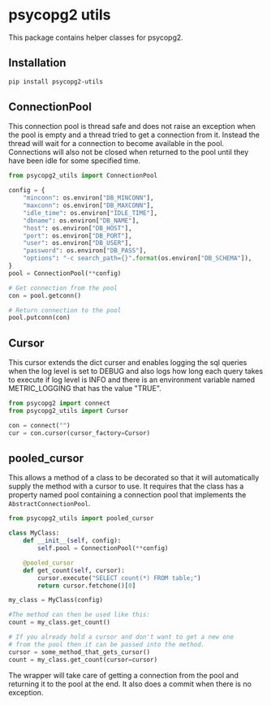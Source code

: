 # psycopg2 utils

This package contains helper classes for psycopg2.

## Installation
```bash
pip install psycopg2-utils
```

## ConnectionPool
This connection pool is thread safe and does not raise an exception when the pool is
empty and a thread tried to get a connection from it. Instead the thread will wait
for a connection to become available in the pool.
Connections will also not be closed when returned to the pool until they have been
idle for some specified time.

```python
from psycopg2_utils import ConnectionPool

config = {
    "minconn": os.environ["DB_MINCONN"],
    "maxconn": os.environ["DB_MAXCONN"],
    "idle_time": os.environ["IDLE_TIME"],
    "dbname": os.environ["DB_NAME"],
    "host": os.environ["DB_HOST"],
    "port": os.environ["DB_PORT"],
    "user": os.environ["DB_USER"],
    "password": os.environ["DB_PASS"],
    "options": "-c search_path={}".format(os.environ["DB_SCHEMA"]),
}
pool = ConnectionPool(**config)

# Get connection from the pool
con = pool.getconn()

# Return connection to the pool
pool.putconn(con)
```

## Cursor
This cursor extends the dict curser and enables logging the sql queries when the log
level is set to DEBUG and also logs how long each query takes to execute if log level
is INFO and there is an environment variable named METRIC_LOGGING that has the value
"TRUE".

```python
from psycopg2 import connect
from psycopg2_utils import Cursor

con = connect("")
cur = con.cursor(cursor_factory=Cursor)
```

## pooled_cursor
This allows a method of a class to be decorated so that it will automatically supply
the method with a cursor to use.
It requires that the class has a property named pool containing a connection pool that
implements the `AbstractConnectionPool`.

```python
from psycopg2_utils import pooled_cursor

class MyClass:
    def __init__(self, config):
        self.pool = ConnectionPool(**config)

    @pooled_cursor
    def get_count(self, cursor):
        cursor.execute("SELECT count(*) FROM table;")
        return cursor.fetchone()[0]

my_class = MyClass(config)

#The method can then be used like this:
count = my_class.get_count()

# If you already hold a cursor and don't want to get a new one
# from the pool then it can be passed into the method.
cursor = some_method_that_gets_cursor()
count = my_class.get_count(cursor=cursor)
```

The wrapper will take care of getting a connection from the pool and returning it to
the pool at the end. It also does a commit when there is no exception.

